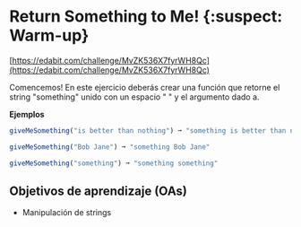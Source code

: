 # Return Something to Me! {:suspect: Warm-up}

[https://edabit.com/challenge/MvZK536X7fyrWH8Qc](https://edabit.com/challenge/MvZK536X7fyrWH8Qc)

Comencemos!
En este ejercicio deberás crear una función que retorne el string "something" unido
con un espacio " " y el argumento dado a.

__Ejemplos__

```js
giveMeSomething("is better than nothing") ➞ "something is better than nothing"

giveMeSomething("Bob Jane") ➞ "something Bob Jane"

giveMeSomething("something") ➞ "something something"
```

## Objetivos de aprendizaje (OAs)

- Manipulación de strings
